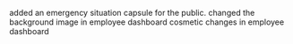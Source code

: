 added an emergency situation capsule for the public. 
changed the background image in employee dashboard
cosmetic changes in employee dashboard
